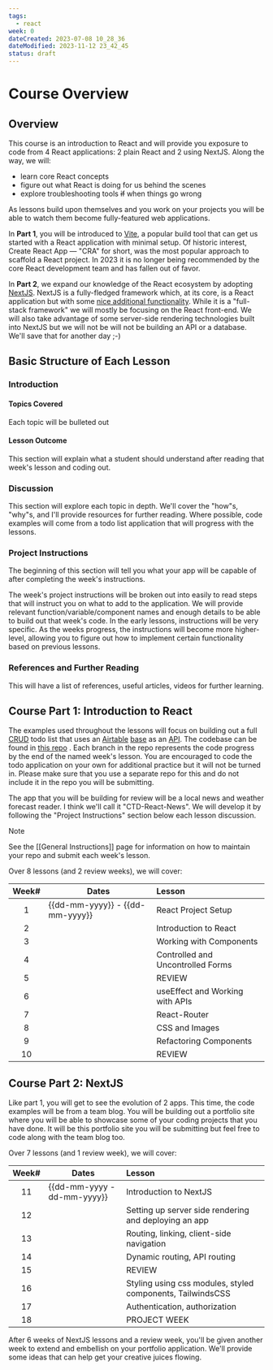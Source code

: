 ```yaml
---
tags:
  - react
week: 0
dateCreated: 2023-07-08 10_28_36
dateModified: 2023-11-12 23_42_45
status: draft
---
```


# Course Overview

## Overview

This course is an introduction to React and will provide you exposure to code from 4 React applications: 2 plain React and 2 using NextJS. Along the way, we will:

- learn core React concepts
- figure out what React is doing for us behind the scenes
- explore troubleshooting tools ~~if~~ when things go wrong

As lessons build upon themselves and you work on your projects you will be able to watch them become fully-featured web applications.

In **Part 1**, you will be introduced to [Vite](https://vitejs.dev/), a popular build tool that can get us started with a React application with minimal setup. Of historic interest, Create React App — "CRA" for short, was the most popular approach to scaffold a React project. In 2023 it is no longer being recommended by the core React development team and has fallen out of favor.

In **Part 2**, we expand our knowledge of the React ecosystem by adopting [NextJS](https://nextjs.org/). NextJS is a fully-fledged framework which, at its core, is a React application but with some [nice additional functionality](https://nextjs.org/docs#main-features). While it is a "full-stack framework" we will mostly be focusing on the React front-end. We will also take advantage of some server-side rendering technologies built into NextJS but we will not be will not be building an API or a database. We'll save that for another day ;-)

## Basic Structure of Each Lesson

### Introduction

#### Topics Covered

Each topic will be bulleted out

#### Lesson Outcome

This section will explain what a student should understand after reading that week's lesson and coding out.

### Discussion

This section will explore each topic in depth. We'll cover the "how"s, "why"s, and I'll provide resources for further reading. Where possible, code examples will come from a todo list application that will progress with the lessons.

### Project Instructions

The beginning of this section will tell you what your app will be capable of after completing the week's instructions.

The week's project instructions will be broken out into easily to read steps that will instruct you on what to add to the application. We will provide relevant function/variable/component names and enough details to be able to build out that week's code. In the early lessons, instructions will be very specific. As the weeks progress, the instructions will become more higher-level, allowing you to figure out how to implement certain functionality based on previous lessons.

### References and Further Reading

This will have a list of references, useful articles, videos for further learning.

## Course Part 1: Introduction to React

The examples used throughout the lessons will focus on building out a full [CRUD](https://en.wikipedia.org/wiki/Create,_read,_update_and_delete) todo list that uses an [Airtable](https://airtable.com/) [base](https://support.airtable.com/docs/airtable-bases-overview) as an [API](https://en.wikipedia.org/wiki/Web_API). The codebase can be found in [this repo](https://github.com/royemosby/vite-react-todo) . Each branch in the repo represents the code progress by the end of the named week's lesson. You are encouraged to code the todo application on your own for additional practice but it will not be turned in. Please make sure that you use a separate repo for this and do not include it in the repo you will be submitting.

The app that you will be building for review will be a local news and weather forecast reader. I think we'll call it "CTD-React-News". We will develop it by following the "Project Instructions" section below each lesson discussion.

> [!note]
> See the [[General Instructions]] page for information on how to maintain your repo and submit each week's lesson.

Over 8 lessons (and 2 review weeks), we will cover:

| Week# | Dates                       | Lesson                            |
|:-----:|-----------------------------|:-----------------------------------|
|   1   | {{dd-mm-yyyy}} - {{dd-mm-yyyy}} | React Project Setup               |
|   2   |                             | Introduction to React             |
|   3   |                             | Working with Components           |
|   4   |                             | Controlled and Uncontrolled Forms |
|   5   |                             | REVIEW                            |
|   6   |                             | useEffect and Working with APIs   |
|   7   |                             | React-Router                      |
|   8   |                             | CSS and Images                    |
|   9   |                             | Refactoring Components            |
| 10    |                             | REVIEW                            |

## Course Part 2: NextJS

Like part 1, you will get to see the evolution of 2 apps. This time, the code examples will be from a team blog. You will be building out a portfolio site where you will be able to showcase some of your coding projects that you have done. It will be this portfolio site you will be submitting but feel free to code along with the team blog too.

Over 7 lessons (and 1 review week), we will cover:

| Week# | Dates                       | Lesson                                                     |
|:-----:|-----------------------------|:------------------------------------------------------------|
|   11  | {{dd-mm-yyyy - dd-mm-yyyy}} | Introduction to NextJS                                     |
|   12  |                             | Setting up server side rendering and deploying an app      |
|   13  |                             | Routing, linking, client-side navigation                   |
|   14  |                             | Dynamic routing, API routing                               |
|   15  |                             | REVIEW                                                     |
|   16  |                             | Styling using css modules, styled components, TailwindsCSS |
|   17  |                             | Authentication, authorization                              |
|   18  |                             | PROJECT WEEK                                               |

After 6 weeks of NextJS lessons and a review week, you'll be given another week to extend and embellish on your portfolio application. We'll provide some ideas that can help get your creative juices flowing.
